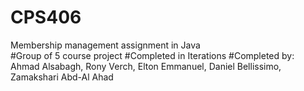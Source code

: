 # CPS406
Membership management assignment in Java  
#Group of 5 course project
#Completed in Iterations
#Completed by: Ahmad Alsabagh, Rony Verch, Elton Emmanuel, Daniel Bellissimo, Zamakshari Abd-Al Ahad
